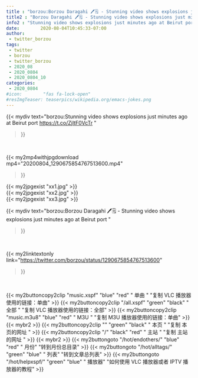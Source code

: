 ```yaml
---
title : "borzou:Borzou Daragahi 🖊🗒 - Stunning video shows explosions just minutes ago at Beirut port "
title2 : "Borzou Daragahi 🖊🗒 - Stunning video shows explosions just minutes ago at Beirut port "
info2 : "Stunning video shows explosions just minutes ago at Beirut port https://t.co/ZjltF0VcTr "
date:        2020-08-04T10:45:33-07:00
author:
 - twitter_borzou
tags:
 - twitter
 - borzou
 - twitter_borzou
 - 2020_08
 - 2020_0804
 - 2020_0804_10
categories:
 - 2020_0804
#icon:        "fas fa-lock-open"
#resImgTeaser: teaserpics/wikipedia.org/emacs-jokes.png
---
```


{{< mydiv text="borzou:Stunning video shows explosions just minutes ago at Beirut port https://t.co/ZjltF0VcTr "
>}}
<br>


{{< my2mp4withjpgdownload mp4="20200804_1290675854767513600.mp4"
>}}

{{< my2jpgexist "xx1.jpg" >}}<br>
{{< my2jpgexist "xx2.jpg" >}}<br>
{{< my2jpgexist "xx3.jpg" >}}<br>



{{< mydiv text="borzou:Borzou Daragahi 🖊🗒 - Stunning video shows explosions just minutes ago at Beirut port "
>}}
<br>

{{< my2linktextonly link="https://twitter.com/borzou/status/1290675854767513600"
>}}


<br>

{{< my2buttoncopy2clip "music.xspf"        "blue"   "red"    " 单曲 "  "复制 VLC 播放器使用的链接：单曲" >}} {{< my2buttoncopy2clip "/all.xspf"         "green"  "black"  " 全部 "  "复制 VLC 播放器使用的链接：全部" >}} {{< my2buttoncopy2clip "music.m3u8"        "blue"   "red"    " M3U  "    "复制 M3U 播放器使用的链接：单曲" >}} {{< mybr2 >}} {{< my2buttoncopy2clip ""                  "green"  "black"  " 本页 "    "复制 本页的网址 " >}} {{< my2buttoncopy2clip "/"                 "black"  "red"    " 主站 "    "复制 主站的网址 " >}} {{< mybr2 >}} {{< my2buttongoto      "/hot/endothers/"   "blue"   "red"    " 月份"   "转到月份总目录" >}} {{< my2buttongoto      "/hot/alltags/"     "green"  "blue"   " 列表"   "转到文章总列表" >}} {{< my2buttongoto      "/hot/helpxspf/"    "green"  "blue"   " 播放器" "如何使用 VLC 播放器或者 IPTV 播放器的教程" >}} 
